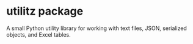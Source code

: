 # utilitz package

A small Python utility library for working with text files, JSON, serialized objects, and Excel tables.